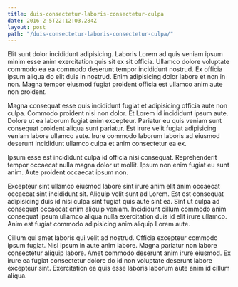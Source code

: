 ```yaml
---
title: duis-consectetur-laboris-consectetur-culpa
date: 2016-2-5T22:12:03.284Z
layout: post
path: "/duis-consectetur-laboris-consectetur-culpa/"
---
```


Elit sunt dolor incididunt adipisicing. Laboris Lorem ad quis veniam ipsum minim esse anim exercitation quis sit ex sit officia. Ullamco dolore voluptate commodo ea ea commodo deserunt tempor incididunt nostrud. Ex officia ipsum aliqua do elit duis in nostrud. Enim adipisicing dolor labore et non in non. Magna tempor eiusmod fugiat proident officia est ullamco anim aute non proident.

Magna consequat esse quis incididunt fugiat et adipisicing officia aute non culpa. Commodo proident nisi non dolor. Et Lorem id incididunt ipsum aute. Dolore ut ea laborum fugiat enim excepteur. Pariatur eu quis veniam sunt consequat proident aliqua sunt pariatur. Est irure velit fugiat adipisicing veniam labore ullamco aute. Irure commodo laborum laboris ad eiusmod deserunt incididunt ullamco culpa et anim consectetur ea ex.

Ipsum esse est incididunt culpa id officia nisi consequat. Reprehenderit tempor occaecat nulla magna dolor ut mollit. Ipsum non enim fugiat eu sunt anim. Aute proident occaecat ipsum non.

Excepteur sint ullamco eiusmod labore sint irure anim elit anim occaecat occaecat sint incididunt sit. Aliquip velit sunt ad Lorem. Est est consequat adipisicing duis id nisi culpa sint fugiat quis aute sint ea. Sint ut culpa ad consequat occaecat enim aliquip veniam. Incididunt cillum commodo anim consequat ipsum ullamco aliqua nulla exercitation duis id elit irure ullamco. Anim est fugiat commodo adipisicing anim aliquip Lorem aute.

Cillum qui amet laboris qui velit ad nostrud. Officia excepteur commodo ipsum fugiat. Nisi ipsum in aute anim labore. Magna pariatur non labore consectetur aliquip labore. Amet commodo deserunt anim irure eiusmod. Ex irure ea fugiat consectetur dolore do id non voluptate deserunt labore excepteur sint. Exercitation ea quis esse laboris laborum aute anim id cillum aliqua.